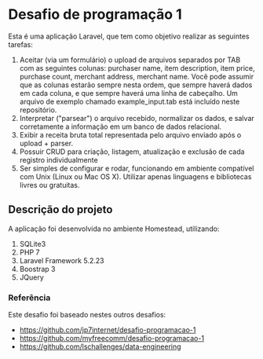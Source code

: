 # Desafio de programação 1
Esta é uma aplicação Laravel, que tem como objetivo realizar as seguintes tarefas:
1. Aceitar (via um formulário) o upload de arquivos separados por TAB com as seguintes colunas: purchaser name, item description, item price, purchase count, merchant address, merchant name. Você pode assumir que as colunas estarão sempre nesta ordem, que sempre haverá dados em cada coluna, e que sempre haverá uma linha de cabeçalho. Um arquivo de exemplo chamado example_input.tab está incluído neste repositório.
1. Interpretar ("parsear") o arquivo recebido, normalizar os dados, e salvar corretamente a informação em um banco de dados relacional.
1. Exibir a receita bruta total representada pelo arquivo enviado após o upload + parser.
1. Possuir CRUD para criação, listagem, atualização e exclusão de cada registro individualmente
1. Ser simples de configurar e rodar, funcionando em ambiente compatível com Unix (Linux ou Mac OS X). Utilizar apenas linguagens e bibliotecas livres ou gratuitas.

## Descrição do projeto
A aplicação  foi desenvolvida no ambiente Homestead, utilizando:

1. SQLite3
1. PHP 7
1. Laravel Framework 5.2.23
1. Boostrap 3
1. JQuery

### Referência

Este desafio foi baseado nestes outros desafios:
* https://github.com/jp7internet/desafio-programacao-1
* https://github.com/myfreecomm/desafio-programacao-1
* https://github.com/lschallenges/data-engineering
